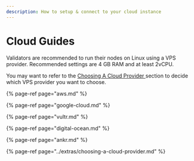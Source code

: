 ```yaml
---
description: How to setup & connect to your cloud instance
---
```


# Cloud Guides

Validators are recommended to run their nodes on Linux using a VPS provider. Recommended settings are 4 GB RAM and at least 2vCPU. 

You may want to refer to the [Choosing A Cloud Provider ](https://app.gitbook.com/@harmony-one/s/home/~/drafts/-M7EWuPi5lvHGta8OzUf/validators/extras/choosing-a-cloud-provider)section to decide which VPS provider you want to choose.

{% page-ref page="aws.md" %}

{% page-ref page="google-cloud.md" %}

{% page-ref page="vultr.md" %}

{% page-ref page="digital-ocean.md" %}

{% page-ref page="ankr.md" %}

{% page-ref page="../extras/choosing-a-cloud-provider.md" %}



